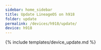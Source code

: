 ```yaml
---
sidebar: home_sidebar
title: Update LineageOS on h918
folder: update
permalink: /devices/h918/update/
device: h918
---
```

{% include templates/device_update.md %}
